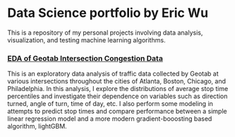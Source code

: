 # Data Science portfolio by Eric Wu

This is a repository of my personal projects involving data analysis, visualization, and testing machine learning algorithms.

### [EDA of Geotab Intersection Congestion Data](https://github.com/Microfarads/PersonalProjects/blob/master/BigQuery_Geotab_EDA%2BModeling.ipynb)
This is an exploratory data analysis of traffic data collected by Geotab at various intersections throughout the cities of Atlanta, Boston, Chicago, and Philadelphia.  In this analysis, I explore the distributions of average stop time percentiles and investigate their dependence on variables such as direction turned, angle of turn, time of day, etc.  I also perform some modeling in attempts to predict stop times and compare performance between a simple linear regression model and a more modern gradient-booosting based algorithm, lightGBM.
